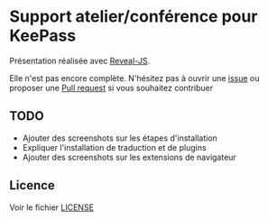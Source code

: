 Support atelier/conférence pour KeePass
=======================================

Présentation réalisée avec [Reveal-JS](https://github.com/hakimel/reveal.js/).

Elle n'est pas encore complète. 
N'hésitez pas à ouvrir une [issue](https://github.com/geekariom/atelier-keepass/issues) ou proposer une [Pull request](https://github.com/geekariom/atelier-keepass/pulls) si vous souhaitez contribuer

TODO
----

- Ajouter des screenshots sur les étapes d'installation
- Expliquer l'installation de traduction et de plugins
- Ajouter des screenshots sur les extensions de navigateur

Licence
-------

Voir le fichier [LICENSE](LICENSE)
